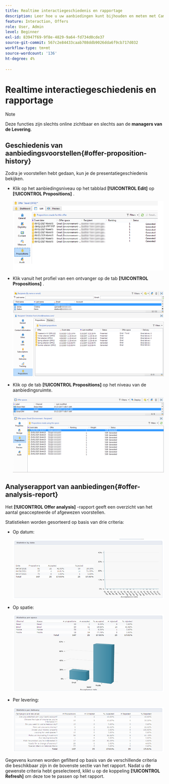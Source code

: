 ```yaml
---
title: Realtime interactiegeschiedenis en rapportage
description: Leer hoe u uw aanbiedingen kunt bijhouden en meten met Campagne Interaction
feature: Interaction, Offers
role: User, Admin
level: Beginner
exl-id: 83947f69-9f8e-4829-9a64-fd734d0cde37
source-git-commit: 567c2e84433caab708ddb9026dda6f9cb717d032
workflow-type: tm+mt
source-wordcount: '136'
ht-degree: 4%

---
```


# Realtime interactiegeschiedenis en rapportage

>[!NOTE]
>
>Deze functies zijn slechts online zichtbaar en slechts aan de **managers van de Levering**.

## Geschiedenis van aanbiedingsvoorstellen{#offer-proposition-history}

Zodra je voorstellen hebt gedaan, kun je de presentatiegeschiedenis bekijken.

* Klik op het aanbiedingsniveau op het tabblad **[!UICONTROL Edit]** op **[!UICONTROL Propositions]** .

  ![](assets/offer_followup_006.png)

* Klik vanuit het profiel van een ontvanger op de tab **[!UICONTROL Propositions]** .

  ![](assets/offer_followup_002.png)

* Klik op de tab **[!UICONTROL Propositions]** op het niveau van de aanbiedingsruimte.

  ![](assets/offer_space_prop_001_b.png)

## Analyserapport van aanbiedingen{#offer-analysis-report}

Het **[!UICONTROL Offer analysis]** -rapport geeft een overzicht van het aantal geaccepteerde of afgewezen voorstellen.

Statistieken worden gesorteerd op basis van drie criteria:

* Op datum:

  ![](assets/offer_report_perdate.png)

* Op spatie:

  ![](assets/offer_report_perspaces.png)

* Per levering:

  ![](assets/offer_report_perdeliveries.png)

Gegevens kunnen worden gefilterd op basis van de verschillende criteria die beschikbaar zijn in de bovenste sectie van het rapport. Nadat u de gewenste criteria hebt geselecteerd, klikt u op de koppeling **[!UICONTROL Refresh]** om deze toe te passen op het rapport.
